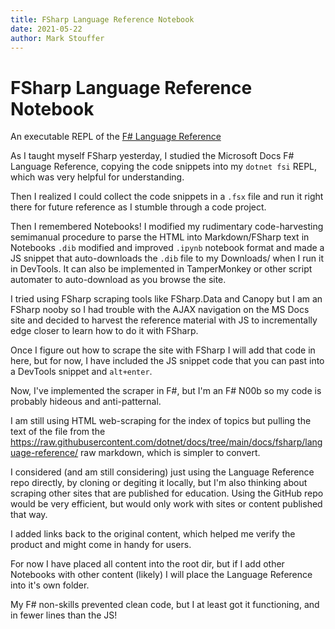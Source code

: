 ```yaml
---
title: FSharp Language Reference Notebook
date: 2021-05-22
author: Mark Stouffer
---
```


# FSharp Language Reference Notebook

An executable REPL of the [F# Language Reference](https://docs.microsoft.com/en-us/dotnet/fsharp/language-reference)

As I taught myself FSharp yesterday, I studied the Microsoft Docs F# Language Reference, copying the code snippets into my `dotnet fsi` REPL, which was very helpful for understanding.

Then I realized I could collect the code snippets in a `.fsx` file and run it right there for future reference as I stumble through a code project.

Then I remembered Notebooks! I modified my rudimentary code-harvesting semimanual procedure to parse the HTML into Markdown/FSharp text in Notebooks `.dib` modified and improved `.ipynb` notebook format and made a JS snippet that auto-downloads the `.dib` file to my Downloads/ when I run it in DevTools. It can also be implemented in TamperMonkey or other script automater to auto-download as you browse the site.

I tried using FSharp scraping tools like FSharp.Data and Canopy but I am an FSharp nooby so I had trouble with the AJAX navigation on the MS Docs site and decided to harvest the reference material with JS to incrementally edge closer to learn how to do it with FSharp.

Once I figure out how to scrape the site with FSharp I will add that code in here, but for now, I have included the JS snippet code that you can past into a DevTools snippet and `alt+enter`.

Now, I've implemented the scraper in F#, but I'm an F# N00b so my code is probably hideous and anti-patternal.

I am still using HTML web-scraping for the index of topics but pulling the text of the file from the https://raw.githubusercontent.com/dotnet/docs/tree/main/docs/fsharp/language-reference/ raw markdown, which is simpler to convert.

I considered (and am still considering) just using the Language Reference repo directly, by cloning or degiting it locally, but I'm also thinking about scraping other sites that are published for education. Using the GitHub repo would be very efficient, but would only work with sites or content published that way.

I added links back to the original content, which helped me verify the product and might come in handy for users.

For now I have placed all content into the root dir, but if I add other Notebooks with other content (likely) I will place the Language Reference into it's own folder.

My F# non-skills prevented clean code, but I at least got it functioning, and in fewer lines than the JS!